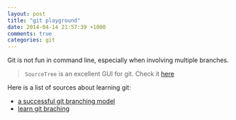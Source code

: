 ```yaml
---
layout: post
title: "git playground"
date: 2014-04-14 21:57:39 +1000
comments: true
categories: git
---
```

Git is not fun in command line, especially when involving multiple branches.

> `SourceTree` is an excellent GUI for git. Check it [here](http://www.sourcetreeapp.com/)

Here is a list of sources about learning git:

* [a successful git branching model](http://nvie.com/posts/a-successful-git-branching-model/)
* [learn git braching](http://pcottle.github.io/learnGitBranching/)
